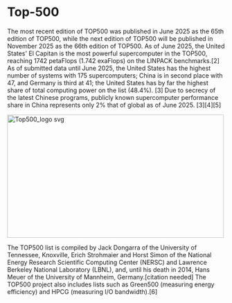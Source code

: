 # Top-500
The most recent edition of TOP500 was published in June 2025 as the 65th edition of TOP500, while the next edition of TOP500 will be published in November 2025 as the 66th edition of TOP500. As of June 2025, the United States' El Capitan is the most powerful supercomputer in the TOP500, reaching 1742 petaFlops (1.742 exaFlops) on the LINPACK benchmarks.[2] As of submitted data until June 2025, the United States has the highest number of systems with 175 supercomputers; China is in second place with 47, and Germany is third at 41; the United States has by far the highest share of total computing power on the list (48.4%). [3] Due to secrecy of the latest Chinese programs, publicly known supercomputer performance share in China represents only 2% that of global as of June 2025. [3][4][5]

<img width="500" height="284" alt="Top500_logo svg" src="https://github.com/user-attachments/assets/b2d650f9-f079-463e-b678-c17e7655fb01" />


The TOP500 list is compiled by Jack Dongarra of the University of Tennessee, Knoxville, Erich Strohmaier and Horst Simon of the National Energy Research Scientific Computing Center (NERSC) and Lawrence Berkeley National Laboratory (LBNL), and, until his death in 2014, Hans Meuer of the University of Mannheim, Germany.[citation needed] The TOP500 project also includes lists such as Green500 (measuring energy efficiency) and HPCG (measuring I/O bandwidth).[6]
